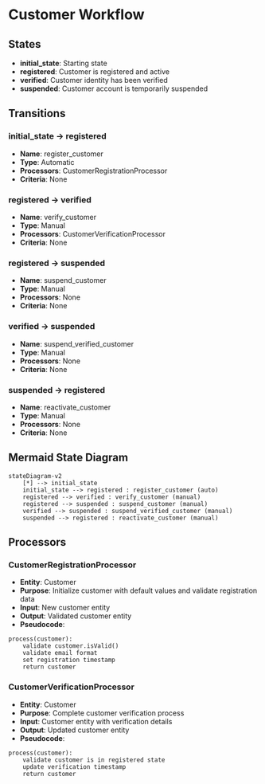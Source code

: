 # Customer Workflow

## States
- **initial_state**: Starting state
- **registered**: Customer is registered and active
- **verified**: Customer identity has been verified
- **suspended**: Customer account is temporarily suspended

## Transitions

### initial_state → registered
- **Name**: register_customer
- **Type**: Automatic
- **Processors**: CustomerRegistrationProcessor
- **Criteria**: None

### registered → verified
- **Name**: verify_customer
- **Type**: Manual
- **Processors**: CustomerVerificationProcessor
- **Criteria**: None

### registered → suspended
- **Name**: suspend_customer
- **Type**: Manual
- **Processors**: None
- **Criteria**: None

### verified → suspended
- **Name**: suspend_verified_customer
- **Type**: Manual
- **Processors**: None
- **Criteria**: None

### suspended → registered
- **Name**: reactivate_customer
- **Type**: Manual
- **Processors**: None
- **Criteria**: None

## Mermaid State Diagram
```mermaid
stateDiagram-v2
    [*] --> initial_state
    initial_state --> registered : register_customer (auto)
    registered --> verified : verify_customer (manual)
    registered --> suspended : suspend_customer (manual)
    verified --> suspended : suspend_verified_customer (manual)
    suspended --> registered : reactivate_customer (manual)
```

## Processors

### CustomerRegistrationProcessor
- **Entity**: Customer
- **Purpose**: Initialize customer with default values and validate registration data
- **Input**: New customer entity
- **Output**: Validated customer entity
- **Pseudocode**:
```
process(customer):
    validate customer.isValid()
    validate email format
    set registration timestamp
    return customer
```

### CustomerVerificationProcessor
- **Entity**: Customer
- **Purpose**: Complete customer verification process
- **Input**: Customer entity with verification details
- **Output**: Updated customer entity
- **Pseudocode**:
```
process(customer):
    validate customer is in registered state
    update verification timestamp
    return customer
```
